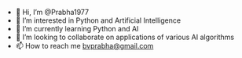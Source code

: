 - 👋 Hi, I’m @Prabha1977
- 👀 I’m interested in Python and Artificial Intelligence
- 🌱 I’m currently learning Python and AI
- 💞️ I’m looking to collaborate on applications of various AI algorithms
- 📫 How to reach me bvprabha@gmail.com

<!---
Prabha1977/Prabha1977 is a ✨ special ✨ repository because its `README.md` (this file) appears on your GitHub profile.
You can click the Preview link to take a look at your changes.
--->
